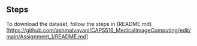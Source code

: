 ## Steps

To download the dataset, follow the steps in (README.md)[https://github.com/ashmalvayani/CAP5516_MedicalImageComputing/edit/main/Assignment_1/README.md]
